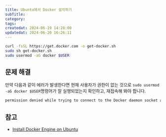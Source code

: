 ```yaml
---
title: Ubuntu에서 Docker 설치하기
subTitle:
category: 
tags: 
createdat: 2024-06-19 14:28:00
updatedat: 2024-06-20 16:26:11
---
```


```bash
curl -fsSL https://get.docker.com -o get-docker.sh
sudo sh get-docker.sh
sudo usermod -aG docker $USER
```

## 문제 해결

만약 다음과 같이 에러가 발생한다면 현재 사용자가 권한이 없는 것으로 `sudo
usermod -aG docker $USER`명령어가 잘 실행되었는지 확인하고, 재접속해 봐야 합니다.

```bash
permission denied while trying to connect to the Docker daemon socket at unix:///var/run/docker.sock: Get "http://%2Fvar%2Frun%2Fdocker.sock/v1.45/containers/json": dial unix /var/run/docker.sock: connect: permission denied
```

## 참고

- [Install Docker Engine on Ubuntu](https://docs.docker.com/engine/install/ubuntu/#install-using-the-convenience-script)
